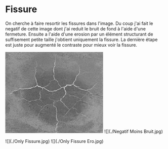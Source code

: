 # Fissure

On cherche à faire resortir les fissures dans l'image.
Du coup j'ai fait le negatif de cette image dont j'ai reduit le bruit de fond à l'aide d'une fermeture.
Ensuite a l'aide d'une erosion par un élément structurant de suffisement petite taille j'obtient uniquement la fissure.
La dernière étape est juste pour augmenté le contraste pour mieux voir la fissure.

![](./Negatif.jpg) ![](./Negatif Moins Bruit.jpg)

![](./Only Fissure.jpg) ![](./Only Fissure Ero.jpg)